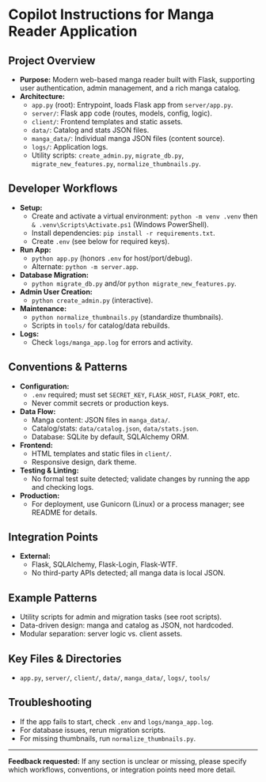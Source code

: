 # Copilot Instructions for Manga Reader Application

## Project Overview
- **Purpose:** Modern web-based manga reader built with Flask, supporting user authentication, admin management, and a rich manga catalog.
- **Architecture:**
  - `app.py` (root): Entrypoint, loads Flask app from `server/app.py`.
  - `server/`: Flask app code (routes, models, config, logic).
  - `client/`: Frontend templates and static assets.
  - `data/`: Catalog and stats JSON files.
  - `manga_data/`: Individual manga JSON files (content source).
  - `logs/`: Application logs.
  - Utility scripts: `create_admin.py`, `migrate_db.py`, `migrate_new_features.py`, `normalize_thumbnails.py`.

## Developer Workflows
- **Setup:**
  - Create and activate a virtual environment: `python -m venv .venv` then `& .venv\Scripts\Activate.ps1` (Windows PowerShell).
  - Install dependencies: `pip install -r requirements.txt`.
  - Create `.env` (see below for required keys).
- **Run App:**
  - `python app.py` (honors `.env` for host/port/debug).
  - Alternate: `python -m server.app`.
- **Database Migration:**
  - `python migrate_db.py` and/or `python migrate_new_features.py`.
- **Admin User Creation:**
  - `python create_admin.py` (interactive).
- **Maintenance:**
  - `python normalize_thumbnails.py` (standardize thumbnails).
  - Scripts in `tools/` for catalog/data rebuilds.
- **Logs:**
  - Check `logs/manga_app.log` for errors and activity.

## Conventions & Patterns
- **Configuration:**
  - `.env` required; must set `SECRET_KEY`, `FLASK_HOST`, `FLASK_PORT`, etc.
  - Never commit secrets or production keys.
- **Data Flow:**
  - Manga content: JSON files in `manga_data/`.
  - Catalog/stats: `data/catalog.json`, `data/stats.json`.
  - Database: SQLite by default, SQLAlchemy ORM.
- **Frontend:**
  - HTML templates and static files in `client/`.
  - Responsive design, dark theme.
- **Testing & Linting:**
  - No formal test suite detected; validate changes by running the app and checking logs.
- **Production:**
  - For deployment, use Gunicorn (Linux) or a process manager; see README for details.

## Integration Points
- **External:**
  - Flask, SQLAlchemy, Flask-Login, Flask-WTF.
  - No third-party APIs detected; all manga data is local JSON.

## Example Patterns
- Utility scripts for admin and migration tasks (see root scripts).
- Data-driven design: manga and catalog as JSON, not hardcoded.
- Modular separation: server logic vs. client assets.

## Key Files & Directories
- `app.py`, `server/`, `client/`, `data/`, `manga_data/`, `logs/`, `tools/`

## Troubleshooting
- If the app fails to start, check `.env` and `logs/manga_app.log`.
- For database issues, rerun migration scripts.
- For missing thumbnails, run `normalize_thumbnails.py`.

---

**Feedback requested:**
If any section is unclear or missing, please specify which workflows, conventions, or integration points need more detail.

